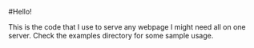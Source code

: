 #Hello!

This is the code that I use to serve any webpage I might need all on one server. Check the examples directory for some sample usage.
